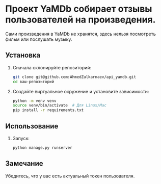 # Проект YaMDb собирает отзывы пользователей на произведения. 

Сами произведения в YaMDb не хранятся, здесь нельзя посмотреть фильм или послушать музыку.

## Установка

1. Сначала склонируйте репозиторий:

    ```bash
    git clone git@github.com:AhmedZulkarnaev/api_yamdb.git
    cd ваш-репозиторий
    ```

2. Создайте виртуальное окружение и установите зависимости:

    ```bash
    python -m venv venv
    source venv/bin/activate  # Для Linux/Mac
    pip install -r requirements.txt
    ```

## Использование

1. Запуск:

    ```bash
    python manage.py runserver
    ```

## Замечание

Убедитесь, что у вас есть актуальный токен пользователя.